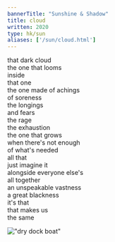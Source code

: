 ```yaml
---
bannerTitle: "Sunshine & Shadow" 
title: cloud 
written: 2020
type: hk/sun
aliases: ['/sun/cloud.html']
---
```


that dark cloud  
the one that looms  
inside  
that one  
the one made of achings  
of soreness  
the longings  
and fears  
the rage  
the exhaustion  
the one that grows  
when there's not enough  
of what's needed  
all that  
just imagine it  
alongside everyone else's  
all together  
an unspeakable vastness  
a great blackness  
it's that  
that makes us  
the same

!["dry dock boat"](/images/faves/portisheadDryBoat.jpg "dry dock boat")
